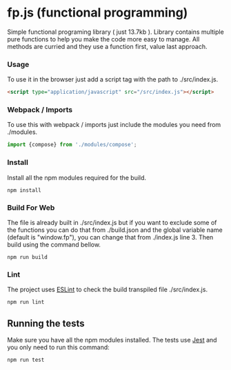 # fp.js (functional programming)
Simple functional programing library ( just 13.7kb ). Library contains multiple pure functions to help you make the code more easy to manage. All methods are curried and they use a function first, value last approach.
### Usage
To use it in the browser just add a script tag with the path to ./src/index.js.
```html
<script type="application/javascript" src="/src/index.js"></script>
```
### Webpack / Imports
To use this with webpack / imports just include the modules you need from ./modules.
```javascript
import {compose} from './modules/compose';
```
### Install
Install all the npm modules required for the build.
```
npm install
```
### Build For Web
The file is already built in ./src/index.js but if you want to exclude some of the functions you can do that from ./build.json and the global variable name (default is "window.fp"), you can change that from ./index.js line 3. Then build using the command bellow.
```
npm run build
```
### Lint
The project uses [ESLint](https://eslint.org/) to check the build transpiled file ./src/index.js.
```
npm run lint
```
## Running the tests
Make sure you have all the npm modules installed. The tests use [Jest](https://jestjs.io/) and you only need to run this command:
```
npm run test
```
